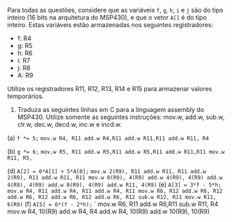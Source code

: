 Para todas as questões, considere que as variáveis `f`, `g`, `h`, `i` e `j` são do tipo inteiro (16 bits na arquitetura do MSP430), e que o vetor `A[]` é do tipo inteiro. Estas variáveis estão armazenadas nos seguintes registradores:

- f: R4
- g: R5
- h: R6
- i: R7
- j: R8
- A: R9

Utilize os registradores R11, R12, R13, R14 e R15 para armazenar valores temporários.

1. Traduza as seguintes linhas em C para a linguagem assembly do MSP430. Utilize somente as seguintes instruções: mov.w, add.w, sub.w, clr.w, dec.w, decd.w, inc.w e incd.w.

(a) `f *= 5;`
` mov.w R4, R11
  add.w R4,R11
  add.w R11,R11
  add.w R11, R4
`

(b) `g *= 6;`
` mov.w R5, R11
  add.w R5,R11
  add.w R5,R11
  add.w R11,R11
  mov.w R11, R5,
`

(d) `A[2] = 6*A[1] + 5*A[0];`
`
mov.w 2(R9), R11
add.w R11, R11
add.w 2(R9), R11
add.w R11, R11
mov.w 0(R9), 4(R9)
add.w 4(R9), 4(R9)
add.w 4(R9), 4(R9)
add.w 0(R9), 4(R9)
add.w R11, 4(R9)
`
(e) `A[3] = 3*f - 5*h;`
`
mov.w R4, R11
add.w R4, R11
add.w R4, R11
mov.w R6, R12
add.w R6, R12
add.w R6, R12
add.w R6, R12
add.w R6, R12
sub.w R12, R11
mov.w R11, 6(R9)
`
(f) `A[5] = 6*(f - 2*h);`
`
mov.w R6, R11
add.w R6,R11
sub.w R11, R4
mov.w R4, 10(R9)
add.w R4, R4
add.w R4, 10(R9)
add.w 10(R9), 10(R9)

